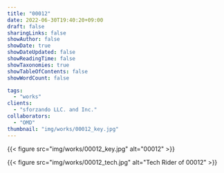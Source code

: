 ```yaml
---
title: "00012"
date: 2022-06-30T19:40:20+09:00
draft: false
sharingLinks: false
showAuthor: false
showDate: true
showDateUpdated: false
showReadingTime: false
showTaxonomies: true
showTableOfContents: false
showWordCount: false

tags:
  - "works"
clients:
  - "sforzando LLC. and Inc."
collaborators:
  - "OMD"
thumbnail: "img/works/00012_key.jpg"
---
```


{{< figure src="img/works/00012_key.jpg" alt="00012" >}}

{{< figure src="img/works/00012_tech.jpg" alt="Tech Rider of 00012" >}}
